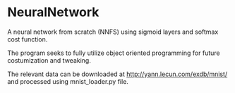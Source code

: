 # NeuralNetwork
A neural network from scratch (NNFS) using sigmoid layers and softmax cost function.

The program seeks to fully utilize object oriented programming for future costumization and tweaking.

The relevant data can be downloaded at http://yann.lecun.com/exdb/mnist/ and processed using mnist_loader.py file.
